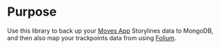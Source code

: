 # Purpose

Use this library to back up your [Moves App](https://moves-app.com) Storylines data to MongoDB, and then also map your trackpoints data from using [Folium](https://github.com/python-visualization/folium).
